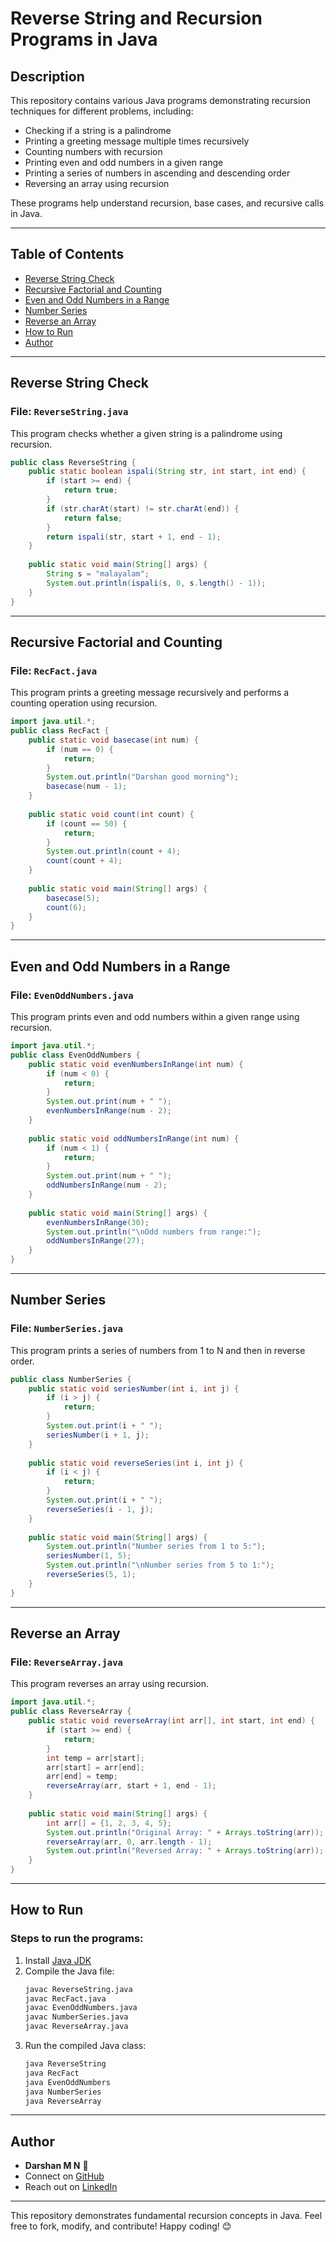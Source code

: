 # Reverse String and Recursion Programs in Java

## Description
This repository contains various Java programs demonstrating recursion techniques for different problems, including:

- Checking if a string is a palindrome
- Printing a greeting message multiple times recursively
- Counting numbers with recursion
- Printing even and odd numbers in a given range
- Printing a series of numbers in ascending and descending order
- Reversing an array using recursion

These programs help understand recursion, base cases, and recursive calls in Java.

---

## Table of Contents
- [Reverse String Check](#reverse-string-check)
- [Recursive Factorial and Counting](#recursive-factorial-and-counting)
- [Even and Odd Numbers in a Range](#even-and-odd-numbers-in-a-range)
- [Number Series](#number-series)
- [Reverse an Array](#reverse-an-array)
- [How to Run](#how-to-run)
- [Author](#author)

---

## Reverse String Check
### File: `ReverseString.java`
This program checks whether a given string is a palindrome using recursion.

```java
public class ReverseString {
    public static boolean ispali(String str, int start, int end) {
        if (start >= end) {
            return true;
        }
        if (str.charAt(start) != str.charAt(end)) {
            return false;
        }
        return ispali(str, start + 1, end - 1);
    }
    
    public static void main(String[] args) {
        String s = "malayalam";
        System.out.println(ispali(s, 0, s.length() - 1));
    }
}
```

---

## Recursive Factorial and Counting
### File: `RecFact.java`
This program prints a greeting message recursively and performs a counting operation using recursion.

```java
import java.util.*;
public class RecFact {
    public static void basecase(int num) {
        if (num == 0) {
            return;
        }
        System.out.println("Darshan good morning");
        basecase(num - 1);
    }
    
    public static void count(int count) {
        if (count == 50) {
            return;
        }
        System.out.println(count + 4);
        count(count + 4);
    }
    
    public static void main(String[] args) {
        basecase(5);
        count(6);
    }
}
```

---

## Even and Odd Numbers in a Range
### File: `EvenOddNumbers.java`
This program prints even and odd numbers within a given range using recursion.

```java
import java.util.*;
public class EvenOddNumbers {
    public static void evenNumbersInRange(int num) {
        if (num < 0) {
            return;
        }
        System.out.print(num + " ");
        evenNumbersInRange(num - 2);
    }
    
    public static void oddNumbersInRange(int num) {
        if (num < 1) {
            return;
        }
        System.out.print(num + " ");
        oddNumbersInRange(num - 2);
    }
    
    public static void main(String[] args) {
        evenNumbersInRange(30);
        System.out.println("\nOdd numbers from range:");
        oddNumbersInRange(27);
    }
}
```

---

## Number Series
### File: `NumberSeries.java`
This program prints a series of numbers from 1 to N and then in reverse order.

```java
public class NumberSeries {
    public static void seriesNumber(int i, int j) {
        if (i > j) {
            return;
        }
        System.out.print(i + " ");
        seriesNumber(i + 1, j);
    }
    
    public static void reverseSeries(int i, int j) {
        if (i < j) {
            return;
        }
        System.out.print(i + " ");
        reverseSeries(i - 1, j);
    }
    
    public static void main(String[] args) {
        System.out.println("Number series from 1 to 5:");
        seriesNumber(1, 5);
        System.out.println("\nNumber series from 5 to 1:");
        reverseSeries(5, 1);
    }
}
```

---

## Reverse an Array
### File: `ReverseArray.java`
This program reverses an array using recursion.

```java
import java.util.*;
public class ReverseArray {
    public static void reverseArray(int arr[], int start, int end) {
        if (start >= end) {
            return;
        }
        int temp = arr[start];
        arr[start] = arr[end];
        arr[end] = temp;
        reverseArray(arr, start + 1, end - 1);
    }
    
    public static void main(String[] args) {
        int arr[] = {1, 2, 3, 4, 5};
        System.out.println("Original Array: " + Arrays.toString(arr));
        reverseArray(arr, 0, arr.length - 1);
        System.out.println("Reversed Array: " + Arrays.toString(arr));
    }
}
```

---

## How to Run
### Steps to run the programs:
1. Install [Java JDK](https://www.oracle.com/java/technologies/javase-jdk11-downloads.html)
2. Compile the Java file:
   ```sh
   javac ReverseString.java
   javac RecFact.java
   javac EvenOddNumbers.java
   javac NumberSeries.java
   javac ReverseArray.java
   ```
3. Run the compiled Java class:
   ```sh
   java ReverseString
   java RecFact
   java EvenOddNumbers
   java NumberSeries
   java ReverseArray
   ```

---

## Author
- **Darshan M N** 🚀
- Connect on [GitHub](https://github.com/Darshanmn27)
- Reach out on [LinkedIn](https://www.linkedin.com/in/darshan-m-n-7546b632b/)

---

This repository demonstrates fundamental recursion concepts in Java. Feel free to fork, modify, and contribute! Happy coding! 😊

